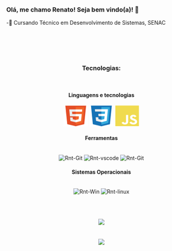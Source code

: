   ### Olá, me chamo Renato! Seja bem vindo(a)! 👋
  -🔭 Cursando Técnico em Desenvolvimento de Sistemas, SENAC
<div align="center">

  <br>
  
   <br> <br>
   <div align="center">
  <h3 style="font-size: 24px, font-weight: 700">Tecnologias: </h3>
  <br>
    <h4> Linguagens e tecnologias </h4><br|>
    <img  alt="Rnt-HTML" height="56" width="64" src="https://raw.githubusercontent.com/devicons/devicon/master/icons/html5/html5-original.svg">
    <img  alt="Rnt-CSS" height="56" width="64" src="https://raw.githubusercontent.com/devicons/devicon/master/icons/css3/css3-original.svg">
    <img  alt="Rnt-Js" height="56" width="64" src="https://raw.githubusercontent.com/devicons/devicon/master/icons/javascript/javascript-plain.svg">
    <h4> Ferramentas</h4><br>
    <img  alt="Rnt-Git" height="56" width="64" src="https://skillicons.dev/icons?i=git" />
    <img  alt="Rnt-vscode" height="56" width="64" src="https://skillicons.dev/icons?i=vscode" />
    <img  alt="Rnt-Git" height="56" width="64" src="https://skillicons.dev/icons?i=figma" />
    <h4> Sistemas Operacionais </h4> <br>
    <img  alt="Rnt-Win" height="56" width="64" src="https://skillicons.dev/icons?i=windows" />
    <img  alt="Rnt-linux" height="56" width="64" src="https://skillicons.dev/icons?i=linux" />
</div>


<br> <br>


<a align="center" href="https://github.com/Renato-M99/github-readme-stats">
  <img height=200 align="center" src="https://github-readme-stats.vercel.app/api?username=Renato-M99&show_icons=true&theme=dark&hide=contribs,prs&border_radius=9.5&rank_icon=github" />
</a>
<br><br><br>
<a  align="center" href="https://github.com/Renato-M99/convoychat">
  <img height=200 align="center" src="https://github-readme-stats.vercel.app/api/top-langs?username=Renato-M99&layout=compact&langs_count=8&card_width=435&theme=dark&border-radius=9.5" />
</a>
</div>
<br><br> <br>

